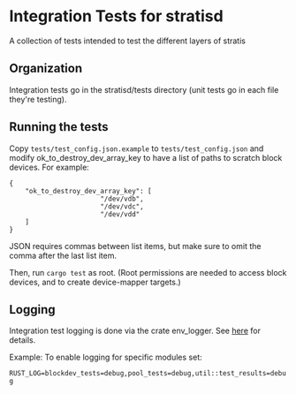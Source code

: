 # Integration Tests for stratisd

A collection of tests intended to test the different layers of stratis

## Organization

Integration tests go in the stratisd/tests directory (unit tests go in each file
they're testing).

## Running the tests

Copy `tests/test_config.json.example` to `tests/test_config.json` and modify
ok_to_destroy_dev_array_key to have a list of paths to scratch block
devices. For example:

```
{
    "ok_to_destroy_dev_array_key": [
    				   "/dev/vdb",
    				   "/dev/vdc",
    				   "/dev/vdd"
    ]
}
```

JSON requires commas between list items, but make sure to omit the comma after
the last list item.

Then, run `cargo test` as root. (Root permissions are needed to access block
devices, and to create device-mapper targets.)

## Logging

Integration test logging is done via the crate env_logger. See
[here](https://doc.rust-lang.org/log/env_logger/) for details.

Example: To enable logging for specific modules set:

`RUST_LOG=blockdev_tests=debug,pool_tests=debug,util::test_results=debug`

